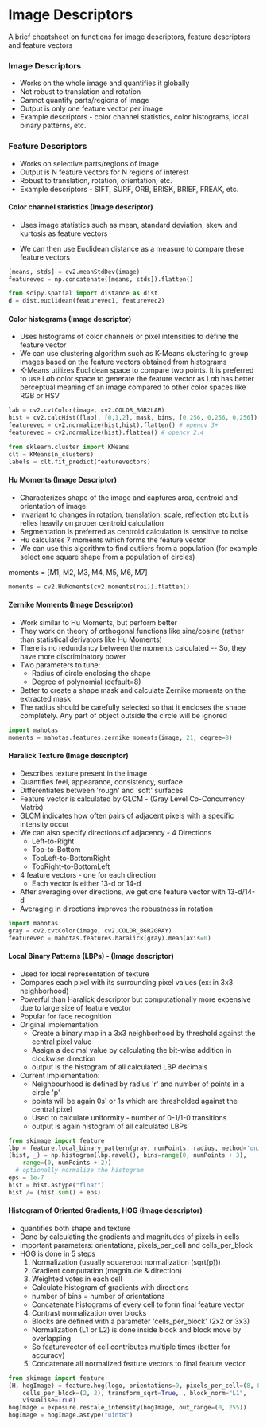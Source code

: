# Image Descriptors

A brief cheatsheet on functions for image descriptors, feature descriptors and feature vectors


### Image Descriptors
* Works on the whole image and quantifies it globally
* Not robust to translation and rotation
* Cannot quantify parts/regions of image
* Output is only one feature vector per image
* Example descriptors - color channel statistics, color histograms, local binary patterns, etc.

### Feature Descriptors
* Works on selective parts/regions of image
* Output is N feature vectors for N regions of interest
* Robust to translation, rotation, orientation, etc.
* Example descriptors - SIFT, SURF, ORB, BRISK, BRIEF, FREAK, etc.

#### Color channel statistics (Image descriptor)
* Uses image statistics such as mean, standard deviation, skew and kurtosis as feature vectors

* We can then use Euclidean distance as a measure to compare these feature vectors

```python
[means, stds] = cv2.meanStdDev(image)
featurevec = np.concatenate([means, stds]).flatten()

from scipy.spatial import distance as dist
d = dist.euclidean(featurevec1, featurevec2)
```

#### Color histograms (Image descriptor)
* Uses histograms of color channels or pixel intensities to define the feature vector
* We can use clustering algorithm such as K-Means clustering to group images based on the feature vectors obtained from histograms
* K-Means utilizes Euclidean space to compare two points. It is preferred to use L*a*b color space to generate the feature vector as L*a*b has better perceptual meaning of an image compared to other color spaces like RGB or HSV

```python
lab = cv2.cvtColor(image, cv2.COLOR_BGR2LAB)
hist = cv2.calcHist([lab], [0,1,2], mask, bins, [0,256, 0,256, 0,256])
featurevec = cv2.normalize(hist,hist).flatten() # opencv 3+
featurevec = cv2.normalize(hist).flatten() # opencv 2.4

from sklearn.cluster import KMeans
clt = KMeans(n_clusters)
labels = clt.fit_predict(featurevectors)
```

#### Hu Moments (Image Descriptor)

* Characterizes shape of the image and captures area, centroid and orientation of image
* Invariant to changes in rotation, translation, scale, reflection etc but is relies heavily on proper centroid calculation
* Segmentation is preferred as centroid calculation is sensitive to noise
* Hu calculates 7 moments which forms the feature vector
* We can use this algorithm to find outliers from a population (for example select one square shape from a population of circles)


moments = [M1, M2, M3, M4, M5, M6, M7]

```python
moments = cv2.HuMoments(cv2.moments(roi)).flatten()
```

#### Zernike Moments (Image Descriptor)

* Work similar to Hu Moments, but perform better
* They work on theory of orthogonal functions like sine/cosine (rather than statistical derivators like Hu Moments)
* There is no redundancy between the moments calculated -- So, they have more discriminatory power
* Two parameters to tune:
  * Radius of circle enclosing the shape
  * Degree of polynomial (default=8)
* Better to create a shape mask and calculate Zernike moments on the extracted mask
* The radius should be carefully selected so that it encloses the shape completely. Any part of object outside the circle will be ignored

```python
import mahotas
moments = mahotas.features.zernike_moments(image, 21, degree=8)
```

#### Haralick Texture (Image descriptor)
* Describes texture present in the image
* Quantifies feel, appearance, consistency, surface
* Differentiates between 'rough' and 'soft' surfaces
* Feature vector is calculated by GLCM - (Gray Level Co-Concurrency Matrix)
* GLCM indicates how often pairs of adjacent pixels with a specific intensity occur
* We can also specify directions of adjacency - 4 Directions
  * Left-to-Right
  * Top-to-Bottom
  * TopLeft-to-BottomRight
  * TopRight-to-BottomLeft
* 4 feature vectors - one for each direction
  * Each vector is either 13-d or 14-d
* After averaging over directions, we get one feature vector with 13-d/14-d
* Averaging in directions improves the robustness in rotation

```python
import mahotas
gray = cv2.cvtColor(image, cv2.COLOR_BGR2GRAY)
featurevec = mahotas.features.haralick(gray).mean(axis=0)
```
#### Local Binary Patterns (LBPs) - (Image descriptor)
* Used for local representation of texture
* Compares each pixel with its surrounding pixel values (ex: in 3x3 neighborhood)
* Powerful than Haralick descriptor but computationally more expensive due to large size of feature vector
* Popular for face recognition
* Original implementation:
  * Create a binary map in a 3x3 neighborhood by threshold against the central pixel value
  * Assign a decimal value by calculating the bit-wise addition in clockwise direction
  * output is the histogram of all calculated LBP decimals
* Current Implementation:
  * Neighbourhood is defined by radius 'r' and number of points in a circle 'p'
  * points will be again 0s' or 1s which are thresholded against the central pixel
  * Used to calculate uniformity - number of 0-1/1-0 transitions
  * output is again histogram of all calculated LBPs

```python
from skimage import feature
lbp = feature.local_binary_pattern(gray, numPoints, radius, method='uniform')
(hist, _) = np.histogram(lbp.ravel(), bins=range(0, numPoints + 3),
	range=(0, numPoints + 2))
  # optionally normalize the histogram
eps = 1e-7
hist = hist.astype("float")
hist /= (hist.sum() + eps)
```

#### Histogram of Oriented Gradients, HOG (Image descriptor)
* quantifies both shape and texture
* Done by calculating the gradients and magnitudes of pixels in cells
* important parameters: orientations, pixels_per_cell and cells_per_block
* HOG is done in 5 steps
  1. Normalization (usually squareroot normalization (sqrt(p)))
  2. Gradient computation (magnitude & direction)
  3. Weighted votes in each cell
    * Calculate histogram of gradients with directions
    * number of bins = number of orientations
    * Concatenate histograms of every cell to form final feature vector
  4. Contrast normalization over blocks
    * Blocks are defined with a parameter 'cells_per_block' (2x2 or 3x3)
    * Normalization (L1 or L2) is done inside block and block move by overlapping
    * So featurevector of cell contributes multiple times (better for accuracy)
  5. Concatenate all normalized feature vectors to final feature vector

```python
from skimage import feature
(H, hogImage) = feature.hog(logo, orientations=9, pixels_per_cell=(8, 8),
	cells_per_block=(2, 2), transform_sqrt=True, , block_norm="L1",
	visualise=True)
hogImage = exposure.rescale_intensity(hogImage, out_range=(0, 255))
hogImage = hogImage.astype("uint8")
```
